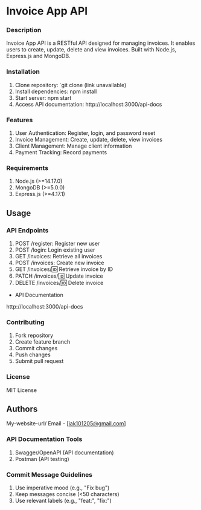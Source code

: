 # Invoice App API

### Description

Invoice App API is a RESTful API designed for managing invoices. It enables users to create, update, delete and view invoices. Built with Node.js, Express.js and MongoDB.

### Installation

1. Clone repository: `git clone (link unavailable)
2. Install dependencies: npm install
3. Start server: npm start
4. Access API documentation: http://localhost:3000/api-docs

### Features

1. User Authentication: Register, login, and password reset
2. Invoice Management: Create, update, delete, view invoices
3. Client Management: Manage client information
4. Payment Tracking: Record payments

### Requirements

1. Node.js (>=14.17.0)
2. MongoDB (>=5.0.0)
3. Express.js (>=4.17.1)

## Usage

### API Endpoints

1. POST /register: Register new user
2. POST /login: Login existing user
3. GET /invoices: Retrieve all invoices
4. POST /invoices: Create new invoice
5. GET /invoices/:id: Retrieve invoice by ID
6. PATCH /invoices/:id: Update invoice
7. DELETE /invoices/:id: Delete invoice

* API Documentation

http://localhost:3000/api-docs

### Contributing

1. Fork repository
2. Create feature branch
3. Commit changes
4. Push changes
5. Submit pull request

### License

MIT License

## Authors

My-website-url/ Email - [iak101205@gmail.com]



### API Documentation Tools

1. Swagger/OpenAPI (API documentation)
2. Postman (API testing)

### Commit Message Guidelines

1. Use imperative mood (e.g., "Fix bug")
2. Keep messages concise (<50 characters)
3. Use relevant labels (e.g., "feat:", "fix:")
